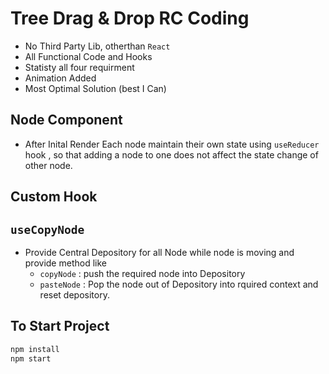 # Tree Drag & Drop RC Coding

* No Third Party Lib, otherthan `React`
* All Functional Code and Hooks
* Statisty all four requirment
* Animation Added
* Most Optimal Solution (best I Can)


## Node Component
* After Inital Render Each node maintain their own state using `useReducer` hook , so that adding a node to one does not affect the state change of other node.

## Custom Hook

##  `useCopyNode`
*  Provide Central Depository for all Node while node is moving and provide method like   
    * `copyNode` : push the required node into Depository  
    * `pasteNode` : Pop the node out of Depository into rquired context and reset depository.


## To Start Project   
```javascript
npm install
npm start
```
